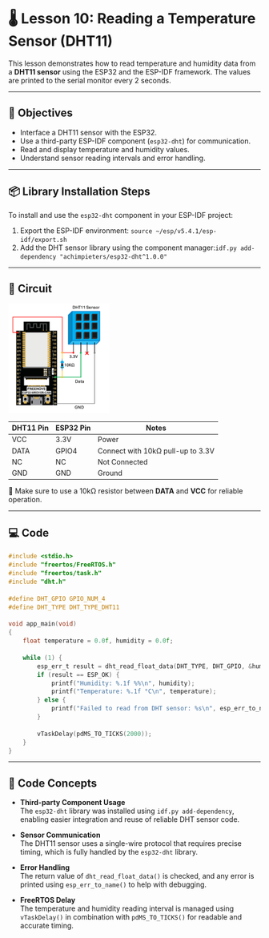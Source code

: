 # 🌡️ Lesson 10: Reading a Temperature Sensor (DHT11)

This lesson demonstrates how to read temperature and humidity data from a **DHT11 sensor** using the ESP32 and the ESP-IDF framework. The values are printed to the serial monitor every 2 seconds.

---

## 🎯 Objectives

- Interface a DHT11 sensor with the ESP32.
- Use a third-party ESP-IDF component (`esp32-dht`) for communication.
- Read and display temperature and humidity values.
- Understand sensor reading intervals and error handling.

---
## 📦 Library Installation Steps

To install and use the `esp32-dht` component in your ESP-IDF project:

1. Export the ESP-IDF environment: `source ~/esp/v5.4.1/esp-idf/export.sh`
2. Add the DHT sensor library using the component manager:`idf.py add-dependency "achimpieters/esp32-dht^1.0.0"`

---

## 🔌 Circuit

<img src="Circuit_lesson_10.png" style="width:40%; height:auto;">


| DHT11 Pin | ESP32 Pin     | Notes                          |
|-----------|---------------|--------------------------------|
| VCC       | 3.3V          | Power                          |
| DATA      | GPIO4         | Connect with 10kΩ pull-up to 3.3V |
| NC        | NC            | Not Connected                  |
| GND       | GND           | Ground                         |


📌 Make sure to use a 10kΩ resistor between **DATA** and **VCC** for reliable operation.

---

## 💻 Code

```c
#include <stdio.h>
#include "freertos/FreeRTOS.h"
#include "freertos/task.h"
#include "dht.h"

#define DHT_GPIO GPIO_NUM_4
#define DHT_TYPE DHT_TYPE_DHT11

void app_main(void)
{
    float temperature = 0.0f, humidity = 0.0f;

    while (1) {
        esp_err_t result = dht_read_float_data(DHT_TYPE, DHT_GPIO, &humidity, &temperature);
        if (result == ESP_OK) {
            printf("Humidity: %.1f %%\n", humidity);
            printf("Temperature: %.1f °C\n", temperature);
        } else {
            printf("Failed to read from DHT sensor: %s\n", esp_err_to_name(result));
        }

        vTaskDelay(pdMS_TO_TICKS(2000));
    }
}
```

---
## 🧠 Code Concepts

- **Third-party Component Usage**  
  The `esp32-dht` library was installed using `idf.py add-dependency`, enabling easier integration and reuse of reliable DHT sensor code.

- **Sensor Communication**  
  The DHT11 sensor uses a single-wire protocol that requires precise timing, which is fully handled by the `esp32-dht` library.

- **Error Handling**  
  The return value of `dht_read_float_data()` is checked, and any error is printed using `esp_err_to_name()` to help with debugging.

- **FreeRTOS Delay**  
  The temperature and humidity reading interval is managed using `vTaskDelay()` in combination with `pdMS_TO_TICKS()` for readable and accurate timing.